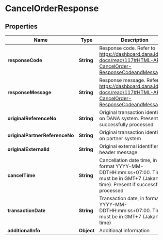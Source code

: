 

# CancelOrderResponse


## Properties

| Name | Type | Description | Notes |
|------------ | ------------- | ------------- | -------------|
|**responseCode** | **String** | Response code. Refer to https://dashboard.dana.id/api-docs/read/117#HTML-API-CancelOrder-ResponseCodeandMessage |  |
|**responseMessage** | **String** | Response message. Refer to https://dashboard.dana.id/api-docs/read/117#HTML-API-CancelOrder-ResponseCodeandMessage |  |
|**originalReferenceNo** | **String** | Original transaction identifier on DANA system. Present if successfully processed |  [optional] |
|**originalPartnerReferenceNo** | **String** | Original transaction identifier on partner system |  |
|**originalExternalId** | **String** | Original external identifier on header message |  [optional] |
|**cancelTime** | **String** | Cancellation date time, in format YYYY-MM-DDTHH:mm:ss+07:00. Time must be in GMT+7 (Jakarta time). Present if successfully processed |  [optional] |
|**transactionDate** | **String** | Transaction date, in format YYYY-MM-DDTHH:mm:ss+07:00. Time must be in GMT+7 (Jakarta time) |  [optional] |
|**additionalInfo** | **Object** | Additional information |  [optional] |



